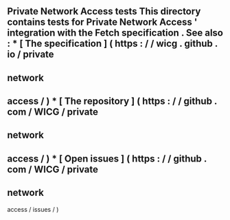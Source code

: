 #
Private
Network
Access
tests
This
directory
contains
tests
for
Private
Network
Access
'
integration
with
the
Fetch
specification
.
See
also
:
*
[
The
specification
]
(
https
:
/
/
wicg
.
github
.
io
/
private
-
network
-
access
/
)
*
[
The
repository
]
(
https
:
/
/
github
.
com
/
WICG
/
private
-
network
-
access
/
)
*
[
Open
issues
]
(
https
:
/
/
github
.
com
/
WICG
/
private
-
network
-
access
/
issues
/
)
